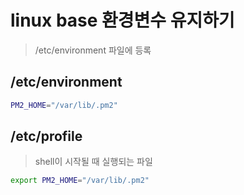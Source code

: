 # linux base 환경변수 유지하기

> /etc/environment 파일에 등록

## /etc/environment

```sh
PM2_HOME="/var/lib/.pm2"
```

## /etc/profile

> shell이 시작될 때 실행되는 파일

```sh
export PM2_HOME="/var/lib/.pm2"
```
